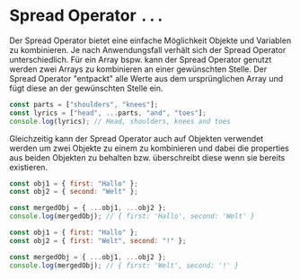# Spread Operator `...`

Der Spread Operator bietet eine einfache Möglichkeit Objekte und Variablen zu kombinieren. Je nach Anwendungsfall verhält sich der Spread Operator unterschiedlich. Für ein Array bspw. kann der Spread Operator genutzt werden zwei Arrays zu kombinieren an einer gewünschten Stelle. Der Spread Operator "entpackt" alle Werte aus dem ursprünglichen Array und fügt diese an der gewünschten Stelle ein.

```js
const parts = ["shoulders", "knees"];
const lyrics = ["head", ...parts, "and", "toes"];
console.log(lyrics); // Head, shoulders, knees and toes
```

Gleichzeitig kann der Spread Operator auch auf Objekten verwendet werden um zwei Objekte zu einem zu kombinieren und dabei die properties aus beiden Objekten zu behalten bzw. überschreibt diese wenn sie bereits existieren.

```js
const obj1 = { first: "Hallo" };
const obj2 = { second: "Welt" };

const mergedObj = { ...obj1, ...obj2 };
console.log(mergedObj); // { first: 'Hallo', second: 'Welt' }
```

```js
const obj1 = { first: "Hallo" };
const obj2 = { first: "Welt", second: "!" };

const mergedObj = { ...obj1, ...obj2 };
console.log(mergedObj); // { first: 'Welt', second: '!' }
```
